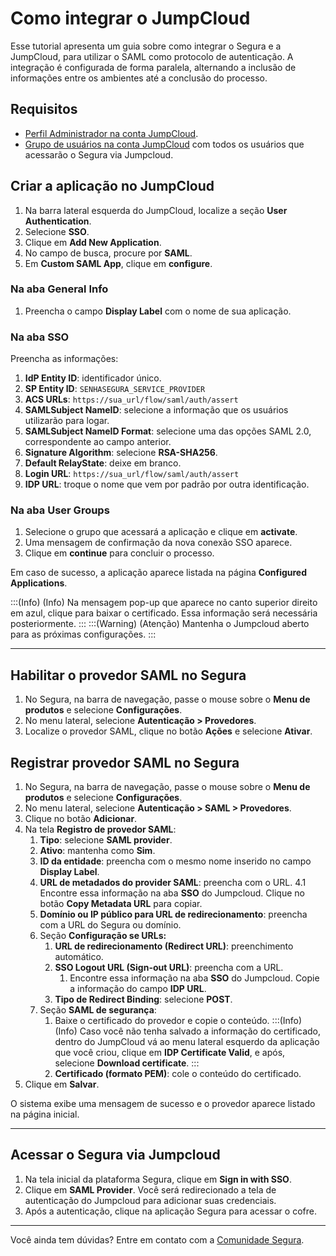 # Como integrar o JumpCloud

Esse tutorial apresenta um guia sobre como integrar o Segura e a JumpCloud, para utilizar o SAML como protocolo de autenticação. A integração é configurada de forma paralela, alternando a inclusão de informações entre os ambientes até a conclusão do processo.

## Requisitos

* [Perfil Administrador na conta JumpCloud](https://jumpcloud.com/support/add-users-to-admin-portal).
* [Grupo de usuários na conta JumpCloud](https://jumpcloud.com/support/get-started-user-groups#creating-user-groups) com todos os usuários que acessarão o Segura via Jumpcloud.  

## Criar a aplicação no JumpCloud

1. Na barra lateral esquerda do JumpCloud, localize a seção **User Authentication**.
2. Selecione **SSO**.
3. Clique em **Add New Application**.
4. No campo de busca, procure por **SAML**.
5. Em **Custom SAML App**, clique em **configure**.

### Na aba General Info
1. Preencha o campo **Display Label** com o nome de sua aplicação.

### Na aba SSO
Preencha as informações:

1. **IdP Entity ID**: identificador único.
2. **SP Entity ID**: `SENHASEGURA_SERVICE_PROVIDER`
3. **ACS URLs**: `https://sua_url/flow/saml/auth/assert`
4. **SAMLSubject NameID**: selecione a informação que os usuários utilizarão para logar.
5. **SAMLSubject NameID Format**: selecione uma das opções SAML 2.0, correspondente ao campo anterior.
6. **Signature Algorithm**: selecione **RSA-SHA256**.
7. **Default RelayState**: deixe em branco.
8. **Login URL**: `https://sua_url/flow/saml/auth/assert`
9. **IDP URL**: troque o nome que vem por padrão por outra identificação.

### Na aba User Groups

1. Selecione o grupo que acessará a aplicação e clique em **activate**. 
2. Uma mensagem de confirmação da nova conexão SSO aparece. 
3. Clique em **continue** para concluir o processo.

Em caso de sucesso, a aplicação aparece listada na página **Configured Applications**. 

:::(Info) (Info)
Na mensagem pop-up que aparece no canto superior direito em azul, clique para baixar o certificado. Essa informação será necessária posteriormente.
:::
:::(Warning) (Atenção)
Mantenha o Jumpcloud aberto para as próximas configurações.
:::
***
## Habilitar o provedor SAML no Segura

1. No Segura, na barra de navegação, passe o mouse sobre o **Menu de produtos** e selecione **Configurações**.  
2. No menu lateral, selecione **Autenticação \> Provedores**.
3. Localize o provedor SAML, clique no botão **Ações** e selecione **Ativar**.

## Registrar provedor SAML no Segura

1. No Segura, na barra de navegação, passe o mouse sobre o **Menu de produtos** e selecione **Configurações**.  
2. No menu lateral, selecione **Autenticação \> SAML > Provedores**.
3. Clique no botão **Adicionar**.
4. Na tela **Registro de provedor SAML**:
    1. **Tipo**: selecione **SAML provider**.
    2. **Ativo**: mantenha como **Sim**.
    3. **ID da entidade**: preencha com o mesmo nome inserido no campo **Display Label**. 
    4. **URL de metadados do provider SAML**: preencha com o URL. 
        4.1 Encontre essa informação na aba **SSO** do Jumpcloud. Clique no botão **Copy Metadata URL** para copiar.
    5. **Domínio ou IP público para URL de redirecionamento**: preencha com a URL do Segura ou domínio.
    6. Seção **Configuração se URLs:**
        1. **URL de redirecionamento (Redirect URL)**: preenchimento automático.
        2. **SSO Logout URL (Sign-out URL)**: preencha com a URL. 
            1. Encontre essa informação na aba **SSO** do Jumpcloud. Copie a informação do campo **IDP URL**.
        3. **Tipo de Redirect Binding**: selecione **POST**.
    7. Seção **SAML de segurança**:
        1. Baixe o certificado do provedor e copie o conteúdo.
            :::(Info) (Info)
            Caso você não tenha salvado a informação do certificado, dentro do JumpCloud vá ao menu lateral esquerdo da aplicação que você criou, clique em **IDP Certificate Valid**, e após, selecione **Download certificate**.
            :::
        2. **Certificado (formato PEM)**: cole o conteúdo do certificado.
3. Clique em **Salvar**.

O sistema exibe uma mensagem de sucesso e o provedor aparece listado na página inicial.
***
## Acessar o Segura via Jumpcloud

1. Na tela inicial da plataforma Segura, clique em **Sign in with SSO**.
2. Clique em **SAML Provider**. Você será redirecionado a tela de autenticação do Jumpcloud para adicionar suas credenciais.
3. Após a autenticação, clique na aplicação Segura para acessar o cofre.
***
Você ainda tem dúvidas? Entre em contato com a [Comunidade Segura](https://community.Segura.io/).